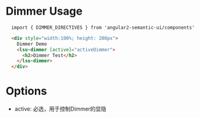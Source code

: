 # Dimmer Usage

```typesctript
  import { DIMMER_DIRECTIVES } from 'angular2-semantic-ui/components'
```
```html
  <div style="width:100%; height: 200px">
    Dimmer Demo
    <lsu-dimmer [active]="activeDimmer">
      <h2>Dimmer Test</h2>
    </lsu-dimmer>      
  </div>
```

# Options
- active: 必选，用于控制Dimmer的显隐